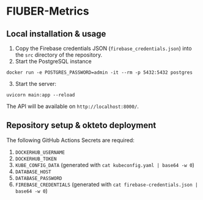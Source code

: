 # FIUBER-Metrics

## Local installation & usage

1. Copy the Firebase credentials JSON (`firebase_credentials.json`) into the `src` directory of the repository.
2. Start the PostgreSQL instance
```
docker run -e POSTGRES_PASSWORD=admin -it --rm -p 5432:5432 postgres
```
3. Start the server:
```
uvicorn main:app --reload
```

The API will be available on `http://localhost:8000/`.

## Repository setup & okteto deployment

The following GitHub Actions Secrets are required:
1. `DOCKERHUB_USERNAME`
2. `DOCKERHUB_TOKEN`
3. `KUBE_CONFIG_DATA` (generated with `cat kubeconfig.yaml | base64 -w 0`)
4. `DATABASE_HOST`
5. `DATABASE_PASSWORD`
6. `FIREBASE_CREDENTIALS` (generated with `cat firebase-credentials.json | base64 -w 0`)
